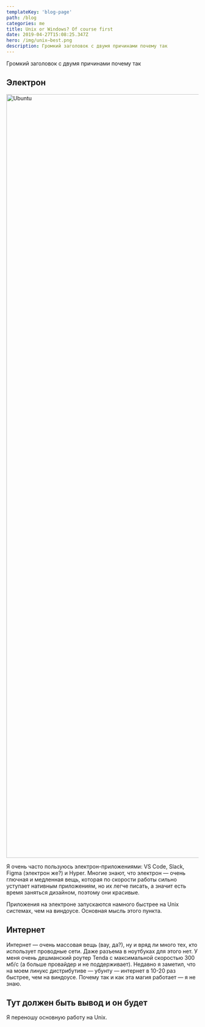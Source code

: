 ```yaml
---
templateKey: 'blog-page'
path: /blog
categories: me
title: Unix or Windows? Of course first
date: 2019-04-27T15:08:25.347Z
hero: /img/unix—best.png
description: Громкий заголовок с двумя причинами почему так
---
```


Громкий заголовок с двумя причинами почему так

## Электрон

<img src="/img/ubuntu.jpg" alt="Ubuntu" width="3000" height="2000">

Я очень часто пользуюсь электрон-приложениями: VS Code, Slack, Figma (электрон же?) и Hyper. Многие знают, что электрон — очень глючная и медленная вещь, которая по скорости работы сильно уступает нативным приложениям, но их легче писать, а значит есть время заняться дизайном, поэтому они красивые.

Приложения на электроне запускаются намного быстрее на Unix системах, чем на виндоусе. Основная мысль этого пункта.

## Интернет

Интернет — очень массовая вещь (вау, да?), ну и вряд ли много тех, кто использует проводные сети. Даже разъема в ноутбуках для этого нет. У меня очень дешманский роутер Tenda с максимальной скоростью 300 мб/с (а больше провайдер и не поддерживает). Недавно я заметил, что на моем линукс дистрибутиве — убунту — интернет в 10-20 раз быстрее, чем на виндоусе. Почему так и как эта магия работает — я не знаю.

## Тут должен быть вывод и он будет

Я переношу основную работу на Unix.
